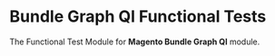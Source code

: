 # Bundle Graph Ql Functional Tests

The Functional Test Module for **Magento Bundle Graph Ql** module.
